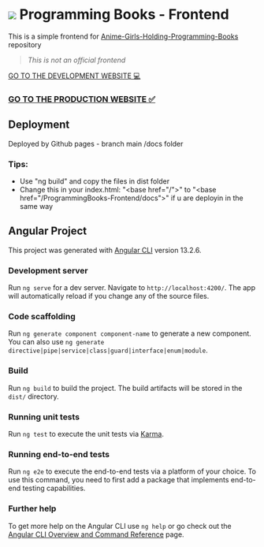 # ![](https://raw.githubusercontent.com/GalletaOreo98/ProgrammingBooks-Frontend/main/src/favicon.ico) Programming Books - Frontend

This is a simple frontend for [Anime-Girls-Holding-Programming-Books](https://github.com/cat-milk/Anime-Girls-Holding-Programming-Books) repository  
> *This is not an official frontend*

[GO TO THE DEVELOPMENT WEBSITE 💻](https://galletaoreo98.github.io/ProgrammingBooks-Frontend/)  
### [GO TO THE PRODUCTION WEBSITE ✅](http://programming-books-frontend.vercel.app/)  

## Deployment  

Deployed by Github pages - branch main /docs folder

### Tips:   
- Use "ng build" and copy the files in dist folder
- Change this in your index.html: "\<base href="/">" to "\<base href="/ProgrammingBooks-Frontend/docs">" if u are deployin in the same way

## Angular Project

This project was generated with [Angular CLI](https://github.com/angular/angular-cli) version 13.2.6.

### Development server

Run `ng serve` for a dev server. Navigate to `http://localhost:4200/`. The app will automatically reload if you change any of the source files.

### Code scaffolding

Run `ng generate component component-name` to generate a new component. You can also use `ng generate directive|pipe|service|class|guard|interface|enum|module`.

### Build

Run `ng build` to build the project. The build artifacts will be stored in the `dist/` directory.

### Running unit tests

Run `ng test` to execute the unit tests via [Karma](https://karma-runner.github.io).

### Running end-to-end tests

Run `ng e2e` to execute the end-to-end tests via a platform of your choice. To use this command, you need to first add a package that implements end-to-end testing capabilities.

### Further help

To get more help on the Angular CLI use `ng help` or go check out the [Angular CLI Overview and Command Reference](https://angular.io/cli) page.
